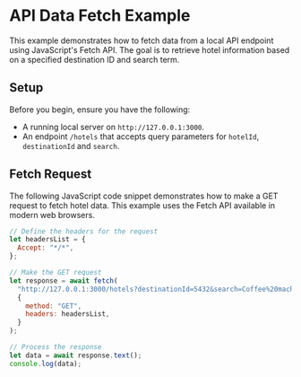 # API Data Fetch Example

This example demonstrates how to fetch data from a local API endpoint using JavaScript's Fetch API. The goal is to retrieve hotel information based on a specified destination ID and search term.

## Setup

Before you begin, ensure you have the following:

- A running local server on `http://127.0.0.1:3000`.
- An endpoint `/hotels` that accepts query parameters for `hotelId`, `destinationId` and `search`.

## Fetch Request

The following JavaScript code snippet demonstrates how to make a GET request to fetch hotel data. This example uses the Fetch API available in modern web browsers.

```javascript
// Define the headers for the request
let headersList = {
  Accept: "*/*",
};

// Make the GET request
let response = await fetch(
  "http://127.0.0.1:3000/hotels?destinationId=5432&search=Coffee%20machine",
  {
    method: "GET",
    headers: headersList,
  }
);

// Process the response
let data = await response.text();
console.log(data);
```
